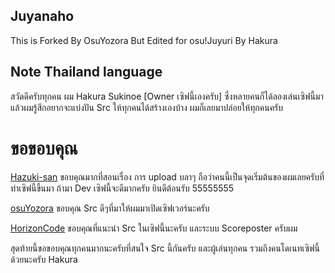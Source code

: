 ## Juyanaho

This is Forked By OsuYozora But Edited for osu!Juyuri By Hakura

## Note Thailand language 

สวัดดีครับทุกคน ผม Hakura Sukinoe [Owner เซิฟนี้เองครับ]
ซึ่งหลายคนก็ได้ลองเล่นเซิฟนี้มาแล้วผมรู้สึกอยากจะแบ่งปัน Src ให้ทุกคนได้สร้างเองบ้าง ผมก็เลยมาปล่อยให้ทุกคนครับ

# ขอขอบคุณ

[Hazuki-san](https://github.com/Hazuki-san) ขอบคุณมากที่สอนเรื่อง การ upload บลาๆ
ถือว่าคนนี้เป็นจุดเริ่มต้นของผมเลยครับที่ทำเซิฟนี้ขึ้นมา ถ้ามา Dev เซิฟนี้จะดีมากครับ ยินดีต้อนรับ 55555555

[osuYozora](https://github.com/osuYozora) ขอบคุณ Src ดีๆที่มาให้ผมมาเปิดเซิฟเวอร์นะครับ

[HorizonCode](https://github.com/HorizonCode) ขอบคุณที่แนะนำ Src ในเซิฟนี้นะครับ 
และระบบ Scoreposter ครับผม

สุดท้ายนี้ขอขอบคุณทุกคนมากนะครับที่สนใจ Src นี้กันครับ และผู้เล่นทุกคน รวมถึงคนโดเนทเซิฟนี้ด้วยนะครับ
Hakura




